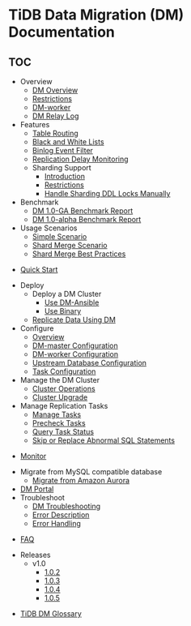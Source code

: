 # TiDB Data Migration (DM) Documentation

<!-- markdownlint-disable MD007 -->
<!-- markdownlint-disable MD032 -->

## TOC

+ Overview
  - [DM Overview](overview.md)
  - [Restrictions](overview.md#usage-restrictions)
  - [DM-worker](dm-worker-intro.md)
  - [DM Relay Log](relay-log.md)
+ Features
  - [Table Routing](feature-overview.md#table-routing)
  - [Black and White Lists](feature-overview.md#black-and-white-table-lists)
  - [Binlog Event Filter](feature-overview.md#binlog-event-filter)
  - [Replication Delay Monitoring](feature-overview.md#replication-delay-monitoring)
  + Sharding Support
    - [Introduction](feature-shard-merge.md)
    - [Restrictions](feature-shard-merge.md#restrictions)
    - [Handle Sharding DDL Locks Manually](feature-manually-handling-sharding-ddl-locks.md)
+ Benchmark
  - [DM 1.0-GA Benchmark Report](benchmark-v1.0-ga.md)
  - [DM 1.0-alpha Benchmark Report](benchmark-v1-alpha.md)
+ Usage Scenarios
  - [Simple Scenario](usage-scenario-simple-replication.md)
  - [Shard Merge Scenario](usage-scenario-shard-merge.md)
  - [Shard Merge Best Practices](shard-merge-best-practices.md)
- [Quick Start](get-started.md)
+ Deploy
  + Deploy a DM Cluster
    - [Use DM-Ansible](deploy-a-dm-cluster-using-ansible.md)
    - [Use Binary](deploy-a-dm-cluster-using-binary.md)
  + [Replicate Data Using DM](replicate-data-using-dm.md)
+ Configure
  - [Overview](config-overview.md)
  - [DM-master Configuration](dm-master-configuration-file.md)
  - [DM-worker Configuration](dm-worker-configuration-file.md)
  - [Upstream Database Configuration](source-configuration-file.md)
  - [Task Configuration](task-configuration-file.md)
+ Manage the DM Cluster
  - [Cluster Operations](cluster-operations.md)
  - [Cluster Upgrade](dm-upgrade.md)
+ Manage Replication Tasks
  - [Manage Tasks](manage-replication-tasks.md)
  - [Precheck Tasks](precheck.md)
  - [Query Task Status](query-status.md)
  - [Skip or Replace Abnormal SQL Statements](skip-or-replace-abnormal-sql-statements.md)
- [Monitor](monitor-a-dm-cluster.md)
+ Migrate from MySQL compatible database
  - [Migrate from Amazon Aurora](migrate-from-mysql-aurora.md)
+ [DM Portal](dm-portal.md)
+ Troubleshoot
  - [DM Troubleshooting](troubleshoot-dm.md)
  - [Error Description](error-system.md)
  - [Error Handling](error-handling.md)
- [FAQ](faq.md)
+ Releases
  + v1.0
    - [1.0.2](releases/1.0.2.md)
    - [1.0.3](releases/1.0.3.md)
    - [1.0.4](releases/1.0.4.md)
    - [1.0.5](releases/1.0.5.md)
- [TiDB DM Glossary](glossary.md)
